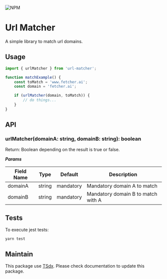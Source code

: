 ![NPM](https://img.shields.io/npm/l/url-matcher)

# Url Matcher

A simple library to match url domains.

## Usage

```typescript
import { urlMatcher } from 'url-matcher';

function matchExample() {
    const toMatch = 'www.fetcher.ai';
    const domain = 'fetcher.ai';

    if (urlMatcher(domain, toMatch)) {
        // do things...
    }
}
```

## API

### urlMatcher(domainA: string, domainB: string): boolean

Return: Boolean depending on the result is true or false.

***Params***

| Field Name | Type | Default | Description |
| --- | --- | --- | --- |
| domainA | string | mandatory  | Mandatory domain A to match  |
| domainB | string  | mandatory | Mandatory domain B to match with A |

## Tests

To execute jest tests:
```
yarn test
```

## Maintain

This package use [TSdx](https://github.com/jaredpalmer/tsdx). Please check documentation to update this package.
